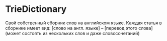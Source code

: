 # TrieDictionary
Свой собственный сборник слов на английском языке. Каждая статья в сборнике имеет вид: [слово на англ. языке] – [перевод этого слова] (может состоять из нескольких слов и даже словосочетаний)
